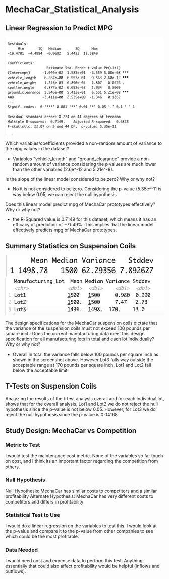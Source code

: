# MechaCar_Statistical_Analysis

## Linear Regression to Predict MPG
![image_name](Deliverable1_screenshot.png)

Which variables/coefficients provided a non-random amount of variance to the mpg values in the dataset?
- Variables "vehicle_length" and "ground_clearance" provide a non-random amount of variance considering the p values are much lower than the other variables (2.6e^-12 and 5.21e^-8). 

Is the slope of the linear model considered to be zero? Why or why not?
- No it is not considered to be zero. Considering the p-value (5.35e^-11 is way below 0.05, we can reject the null hypothesis 

Does this linear model predict mpg of MechaCar prototypes effectively? Why or why not?
- the R-Squared value is 0.7149 for this dataset, which means it has an efficacy of prediction of ~71.49%. This implies that the linear model effectively predicts mpg of MechaCar prototypes. 

## Summary Statistics on Suspension Coils
![image_name](total_summary.png)
![image_name](lot_summary.png)

The design specifications for the MechaCar suspension coils dictate that the variance of the suspension coils must not exceed 100 pounds per square inch. Does the current manufacturing data meet this design specification for all manufacturing lots in total and each lot individually? Why or why not?
- Overall in total the variance falls below 100 pounds per square inch as shown in the screenshot above. However Lot3 falls way outside the acceptable range at 170 pounds per square inch. Lot1 and Lot2 fall below the acceptable limit. 

## T-Tests on Suspension Coils
Analyzing the results of the t-test analysis overall and for each individual lot, shows that for the overall analysis, Lot1 and Lot2 we do not reject the null hypothesis since the p-value is not below 0.05. However, for Lot3 we do reject the null hypothesis since the p-value is 0.04168. 

## Study Design: MechaCar vs Competition

### Metric to Test
I would test the maintenance cost metric. None of the variables so far touch on cost, and I think its an important factor regarding the competition from others. 
### Null Hypothesis 
Null Hypothesis: MechaCar has similar costs to competitors and a similar profitability
Alternate Hypothesis: MechaCar has very different costs to competitors and differs in profitability
### Statistical Test to Use
I would do a linear regression on the variables to test this. I would look at the p-value and compare it to the p-value from other companies to see which could be the most profitable. 
### Data Needed
I would need cost and expense data to perform this test. Anything essentially that could also affect profitability would be helpful (inflows and outflows).

